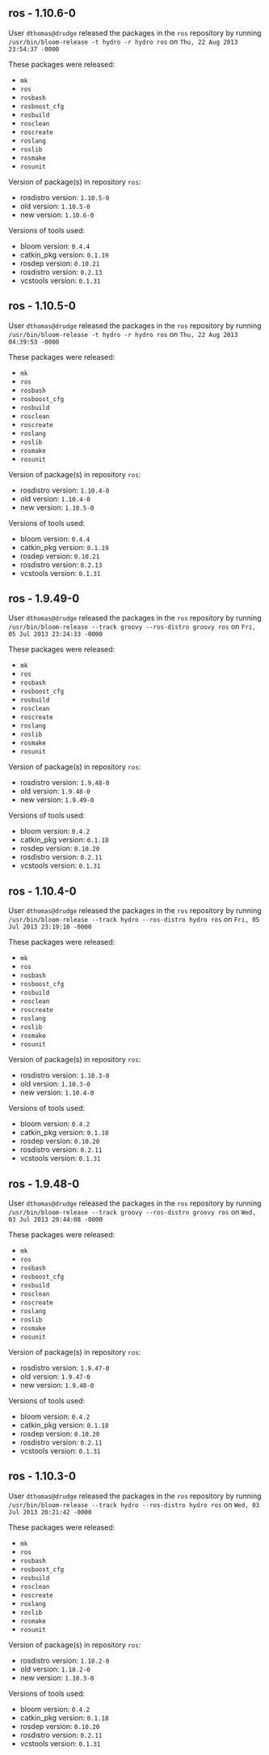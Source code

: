 ## ros - 1.10.6-0

User `dthomas@drudge` released the packages in the `ros` repository by running `/usr/bin/bloom-release -t hydro -r hydro ros` on `Thu, 22 Aug 2013 23:54:37 -0000`

These packages were released:
- `mk`
- `ros`
- `rosbash`
- `rosboost_cfg`
- `rosbuild`
- `rosclean`
- `roscreate`
- `roslang`
- `roslib`
- `rosmake`
- `rosunit`

Version of package(s) in repository `ros`:
- rosdistro version: `1.10.5-0`
- old version: `1.10.5-0`
- new version: `1.10.6-0`

Versions of tools used:
- bloom version: `0.4.4`
- catkin_pkg version: `0.1.19`
- rosdep version: `0.10.21`
- rosdistro version: `0.2.13`
- vcstools version: `0.1.31`


## ros - 1.10.5-0

User `dthomas@drudge` released the packages in the `ros` repository by running `/usr/bin/bloom-release -t hydro -r hydro ros` on `Thu, 22 Aug 2013 04:39:53 -0000`

These packages were released:
- `mk`
- `ros`
- `rosbash`
- `rosboost_cfg`
- `rosbuild`
- `rosclean`
- `roscreate`
- `roslang`
- `roslib`
- `rosmake`
- `rosunit`

Version of package(s) in repository `ros`:
- rosdistro version: `1.10.4-0`
- old version: `1.10.4-0`
- new version: `1.10.5-0`

Versions of tools used:
- bloom version: `0.4.4`
- catkin_pkg version: `0.1.19`
- rosdep version: `0.10.21`
- rosdistro version: `0.2.13`
- vcstools version: `0.1.31`


## ros - 1.9.49-0

User `dthomas@drudge` released the packages in the `ros` repository by running `/usr/bin/bloom-release --track groovy --ros-distro groovy ros` on `Fri, 05 Jul 2013 23:24:33 -0000`

These packages were released:
- `mk`
- `ros`
- `rosbash`
- `rosboost_cfg`
- `rosbuild`
- `rosclean`
- `roscreate`
- `roslang`
- `roslib`
- `rosmake`
- `rosunit`

Version of package(s) in repository `ros`:
- rosdistro version: `1.9.48-0`
- old version: `1.9.48-0`
- new version: `1.9.49-0`

Versions of tools used:
- bloom version: `0.4.2`
- catkin_pkg version: `0.1.18`
- rosdep version: `0.10.20`
- rosdistro version: `0.2.11`
- vcstools version: `0.1.31`


## ros - 1.10.4-0

User `dthomas@drudge` released the packages in the `ros` repository by running `/usr/bin/bloom-release --track hydro --ros-distro hydro ros` on `Fri, 05 Jul 2013 23:19:10 -0000`

These packages were released:
- `mk`
- `ros`
- `rosbash`
- `rosboost_cfg`
- `rosbuild`
- `rosclean`
- `roscreate`
- `roslang`
- `roslib`
- `rosmake`
- `rosunit`

Version of package(s) in repository `ros`:
- rosdistro version: `1.10.3-0`
- old version: `1.10.3-0`
- new version: `1.10.4-0`

Versions of tools used:
- bloom version: `0.4.2`
- catkin_pkg version: `0.1.18`
- rosdep version: `0.10.20`
- rosdistro version: `0.2.11`
- vcstools version: `0.1.31`


## ros - 1.9.48-0

User `dthomas@drudge` released the packages in the `ros` repository by running `/usr/bin/bloom-release --track groovy --ros-distro groovy ros` on `Wed, 03 Jul 2013 20:44:08 -0000`

These packages were released:
- `mk`
- `ros`
- `rosbash`
- `rosboost_cfg`
- `rosbuild`
- `rosclean`
- `roscreate`
- `roslang`
- `roslib`
- `rosmake`
- `rosunit`

Version of package(s) in repository `ros`:
- rosdistro version: `1.9.47-0`
- old version: `1.9.47-0`
- new version: `1.9.48-0`

Versions of tools used:
- bloom version: `0.4.2`
- catkin_pkg version: `0.1.18`
- rosdep version: `0.10.20`
- rosdistro version: `0.2.11`
- vcstools version: `0.1.31`


## ros - 1.10.3-0

User `dthomas@drudge` released the packages in the `ros` repository by running `/usr/bin/bloom-release --track hydro --ros-distro hydro ros` on `Wed, 03 Jul 2013 20:21:42 -0000`

These packages were released:
- `mk`
- `ros`
- `rosbash`
- `rosboost_cfg`
- `rosbuild`
- `rosclean`
- `roscreate`
- `roslang`
- `roslib`
- `rosmake`
- `rosunit`

Version of package(s) in repository `ros`:
- rosdistro version: `1.10.2-0`
- old version: `1.10.2-0`
- new version: `1.10.3-0`

Versions of tools used:
- bloom version: `0.4.2`
- catkin_pkg version: `0.1.18`
- rosdep version: `0.10.20`
- rosdistro version: `0.2.11`
- vcstools version: `0.1.31`



